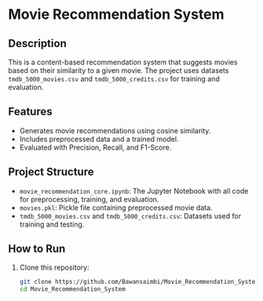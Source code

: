 # Movie Recommendation System

## Description
This is a content-based recommendation system that suggests movies based on their similarity to a given movie. The project uses datasets `tmdb_5000_movies.csv` and `tmdb_5000_credits.csv` for training and evaluation.

## Features
- Generates movie recommendations using cosine similarity.
- Includes preprocessed data and a trained model.
- Evaluated with Precision, Recall, and F1-Score.

## Project Structure
- `movie_recommendation_core.ipynb`: The Jupyter Notebook with all code for preprocessing, training, and evaluation.
- `movies.pkl`: Pickle file containing preprocessed movie data.
- `tmdb_5000_movies.csv` and `tmdb_5000_credits.csv`: Datasets used for training and testing.

## How to Run
1. Clone this repository:
   ```bash
   git clone https://github.com/Bawansaimbi/Movie_Recommendation_System.git
   cd Movie_Recommendation_System
